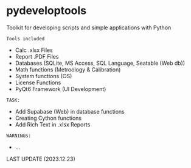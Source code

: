 # pydeveloptools
Toolkit for developing scripts and simple applications with Python


`Tools included`
- Calc .xlsx Files
- Report .PDF Files
- Databases (SQLite, MS Access, SQL Language, Seatable (Web db))
- Math functions (Metroology & Calibration)
- System functions (OS)
- License Functions
- PyQt6 Framework (UI Development)

`TASK:`
- Add Supabase (Web) in database functions
- Creating Cython functions
- Add Rich Text in .xlsx Reports

`WARNINGS:`
- ...

LAST UPDATE (2023.12.23)
